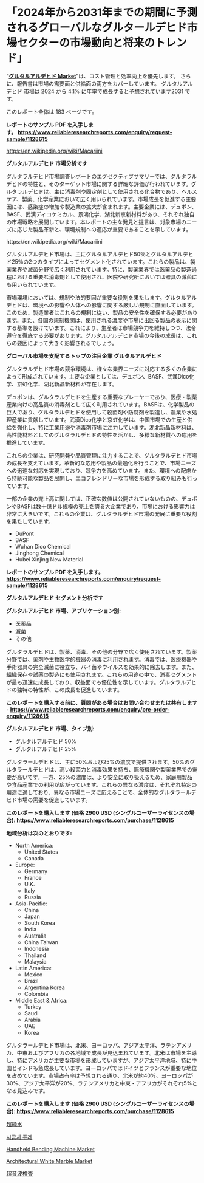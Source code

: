 <p><h1>「2024年から2031年までの期間に予測されるグローバルなグルタールデヒド市場セクターの市場動向と将来のトレンド」</h1></p><p>&ldquo;<strong><a href="https://www.reliableresearchreports.com/glutaraldehyde-r1128615">グルタルアルデヒド Market</a></strong>&rdquo;は、コスト管理と効率向上を優先します。 さらに、報告書は市場の需要面と供給面の両方をカバーしています。 グルタルアルデヒド 市場は 2024 から 4.1% に年率で成長すると予想されています2031 です。</p>
<p>このレポート全体は 183 ページです。</p>
<p><strong>レポートのサンプル PDF を入手します。&nbsp;<a href="https://www.reliableresearchreports.com/enquiry/request-sample/1128615">https://www.reliableresearchreports.com/enquiry/request-sample/1128615</a></strong></p>
<p><a href="https://en.wikipedia.org/wiki/Macariini">https://en.wikipedia.org/wiki/Macariini</a></p>
<p><strong>グルタルアルデヒド 市場分析です</strong></p>
<p><p>グルタラルデヒド市場調査レポートのエグゼクティブサマリーでは、グルタラルデヒドの特性と、そのターゲット市場に関する詳細な評価が行われています。グルタラルデヒドは、主に消毒剤や固定剤として使用される化合物であり、ヘルスケア、製薬、化学産業において広く用いられています。市場成長を促進する主要因には、感染症の増加や製造業の拡大が含まれます。主要企業には、デュポン、BASF、武漢ディコケミカル、景鴻化学、湖北新京新材料があり、それぞれ独自の市場戦略を展開しています。本レポートの主な発見と提言は、対象市場のニーズに応じた製品革新と、環境規制への適応が重要であることを示しています。</p></p>
<p>https://en.wikipedia.org/wiki/Macariini</p>
<p><p>グルタルアルデヒド市場は、主にグルタルアルデヒド50％とグルタルアルデヒド25％の2つのタイプによってセグメント化されています。これらの製品は、製薬業界や滅菌分野で広く利用されています。特に、製薬業界では医薬品の製造過程における重要な消毒剤として使用され、医院や研究所においては器具の滅菌にも用いられています。</p><p>市場環境においては、規制や法的要因が重要な役割を果たします。グルタルアルデヒドは、環境への影響や人体への影響に関する厳しい規制に直面しています。このため、製造業者はこれらの規制に従い、製品の安全性を確保する必要があります。また、各国の規制機関は、使用される濃度や市場に出回る製品の表示に関する基準を設けています。これにより、生産者は市場競争力を維持しつつ、法令遵守を徹底する必要があります。グルタルアルデヒド市場の今後の成長は、これらの要因によって大きく影響されるでしょう。</p></p>
<p><strong>グローバル市場を支配するトップの注目企業 グルタルアルデヒド</strong></p>
<p><p>グルタラルデヒド市場の競争環境は、様々な業界ニーズに対応する多くの企業によって形成されています。主要な企業としては、デュポン、BASF、武漢Dico化学、京虹化学、湖北新晶新材料が存在します。</p><p>デュポンは、グルタラルデヒドを生産する重要なプレーヤーであり、医療・製薬産業向けの高品質の消毒剤として広く利用されています。BASFは、化学製品の巨人であり、グルタラルデヒドを使用して殺菌剤や防腐剤を製造し、農業や水処理産業に貢献しています。武漢Dico化学と京虹化学は、中国市場での生産と供給を強化し、特に工業用途や消毒剤市場に注力しています。湖北新晶新材料は、高性能材料としてのグルタラルデヒドの特性を活かし、多様な新材質への応用を推進しています。</p><p>これらの企業は、研究開発や品質管理に注力することで、グルタラルデヒド市場の成長を支えています。革新的な応用や製品の最適化を行うことで、市場ニーズへの迅速な対応を実現しており、競争力を高めています。また、環境への配慮から持続可能な製品を展開し、エコフレンドリーな市場を形成する取り組みも行っています。</p><p>一部の企業の売上高に関しては、正確な数値は公開されていないものの、デュポンやBASFは数十億ドル規模の売上を誇る大企業であり、市場における影響力は非常に大きいです。これらの企業は、グルタラルデヒド市場の発展に重要な役割を果たしています。</p></p>
<p><ul><li>DuPont</li><li>BASF</li><li>Wuhan Dico Chemical</li><li>Jinghong Chemical</li><li>Hubei Xinjing New Material</li></ul></p>
<p><strong>レポートのサンプル PDF を入手します。 <a href="https://www.reliableresearchreports.com/enquiry/request-sample/1128615">https://www.reliableresearchreports.com/enquiry/request-sample/1128615</a></strong></p>
<p><strong>グルタルアルデヒド セグメント分析です</strong></p>
<p><strong>グルタルアルデヒド 市場、アプリケーション別:</strong></p>
<p><ul><li>医薬品</li><li>滅菌</li><li>その他</li></ul></p>
<p><p>グルタラルデヒドは、製薬、消毒、その他の分野で広く使用されています。製薬分野では、薬剤や生物医学的機器の消毒に利用されます。消毒では、医療機器や手術器具の完全滅菌に役立ち、バイ菌やウイルスを効果的に除去します。また、組織保存や試薬の製造にも使用されます。これらの用途の中で、消毒セグメントが最も迅速に成長しており、収益面でも優位性を示しています。グルタラルデヒドの独特の特性が、この成長を促進しています。</p></p>
<p><strong>このレポートを購入する前に、質問がある場合はお問い合わせまたは共有します - <a href="https://www.reliableresearchreports.com/enquiry/pre-order-enquiry/1128615">https://www.reliableresearchreports.com/enquiry/pre-order-enquiry/1128615</a></strong></p>
<p><strong>グルタルアルデヒド 市場、タイプ別:</strong></p>
<p><ul><li>グルタルアルデヒド 50%</li><li>グルタルアルデヒド 25%</li></ul></p>
<p><p>グルタラールデヒドは、主に50%および25%の濃度で提供されます。50%のグルタラールデヒドは、高い殺菌力と消毒効果を持ち、医療機関や製薬業界での需要が高いです。一方、25%の濃度は、より安全に取り扱えるため、家庭用製品や食品産業での利用が広がっています。これらの異なる濃度は、それぞれ特定の用途に適しており、異なる市場ニーズに応えることで、全体的なグルタラールデヒド市場の需要を促進しています。</p></p>
<p><strong>このレポートを購入します (価格 2900 USD (シングルユーザーライセンスの場合): <a href="https://www.reliableresearchreports.com/purchase/1128615">https://www.reliableresearchreports.com/purchase/1128615</a></strong></p>
<p><strong>地域分析は次のとおりです:</strong></p>
<p><ul>
    <li>
        North America:
        <ul>
            <li>United States</li>
            <li>Canada</li>
        </ul>
    </li>
    <li>
        Europe:
        <ul>
            <li>Germany</li>
            <li>France</li>
            <li>U.K.</li>
            <li>Italy</li>
            <li>Russia</li>
        </ul>
    </li>
    <li>
        Asia-Pacific:
        <ul>
            <li>China</li>
            <li>Japan</li>
            <li>South Korea</li>
            <li>India</li>
            <li>Australia</li>
            <li>China Taiwan</li>
            <li>Indonesia</li>
            <li>Thailand</li>
            <li>Malaysia</li>
        </ul>
    </li>
    <li>
        Latin America:
        <ul>
            <li>Mexico</li>
            <li>Brazil</li>
            <li>Argentina Korea</li>
            <li>Colombia</li>
        </ul>
    </li>
    <li>
        Middle East & Africa:
        <ul>
            <li>Turkey</li>
            <li>Saudi</li>
            <li>Arabia</li>
            <li>UAE</li>
            <li>Korea</li>
        </ul>
    </li>
    </ul></p>
<p><p>グルタラールデヒド市場は、北米、ヨーロッパ、アジア太平洋、ラテンアメリカ、中東およびアフリカの各地域で成長が見込まれています。北米は市場を主導し、特にアメリカが主要な市場を形成していますが、アジア太平洋地域、特に中国とインドも急成長しています。ヨーロッパではドイツとフランスが重要な地位を占めています。市場占有率は予想される通り、北米が約40%、ヨーロッパが30%、アジア太平洋が20%、ラテンアメリカと中東・アフリカがそれぞれ5%となる見込みです。</p></p>
<p><strong>このレポートを購入します (価格 2900 USD (シングルユーザーライセンスの場合): <a href="https://www.reliableresearchreports.com/purchase/1128615">https://www.reliableresearchreports.com/purchase/1128615</a></strong></p>
<p><p><a href="https://medium.com/@cryptoasu_20150/2024%E5%B9%B4%E3%81%8B%E3%82%892031%E5%B9%B4%E3%81%AE%E6%9C%9F%E9%96%93%E3%81%AB%E4%BA%88%E6%83%B3%E3%81%95%E3%82%8C%E3%82%8B%E6%80%A5%E9%80%9F%E3%81%AA%E6%88%90%E9%95%B7%E7%8E%8713-9-%E3%81%AE%E3%82%B0%E3%83%AD%E3%83%BC%E3%83%90%E3%83%AB%E8%B6%85%E7%B4%94%E6%B0%B4%E5%B8%82%E5%A0%B4%E7%AF%84%E5%9B%B2%E3%81%AE%E8%A9%B3%E7%B4%B0%E3%81%AA%E5%88%86%E6%9E%90-f91816cdd78c">超純水</a></p><p><a href="https://medium.com/@bulahhamill33/%EC%84%B1%EC%9E%A5-%EC%9E%A0%EC%9E%AC%EB%A0%A5-%EC%97%B4%EA%B8%B0-2024%EB%85%84%EB%B6%80%ED%84%B0-2031%EB%85%84%EA%B9%8C%EC%A7%80%EC%9D%98-%EC%8B%9C%EA%B8%88%EC%B9%98-%ED%93%A8%EB%A0%88-%EC%8B%9C%EC%9E%A5-%EC%A0%84%EB%9E%B5-%EB%B6%84%EC%84%9D-%EC%98%88%EC%B8%A1-74d462f5d700">시금치 퓨레</a></p><p><a href="https://medium.com/@bryaneal908/global-handheld-bending-machine-market-focus-on-product-type-automatic-manual-end-user-and-52d2873134bd">Handheld Bending Machine Market</a></p><p><a href="https://issuu.com/reportprime-2/docs/architectural-white-marble-market-s_3c9939c4f649fb">Architectural White Marble Market</a></p><p><a href="https://medium.com/@cryptoasu_20150/%E8%B6%85%E9%9F%B3%E6%B3%A2%E6%A4%9C%E6%9F%BB%E5%B8%82%E5%A0%B4%E3%81%AE%E5%8B%95%E6%85%8B%E3%81%8A%E3%82%88%E3%81%B3%E6%88%90%E9%95%B7%E8%A6%81%E5%9B%A0%E3%82%92%E5%88%86%E6%9E%90%E3%81%97-2024%E5%B9%B4%E3%81%8B%E3%82%892031%E5%B9%B4%E3%81%BE%E3%81%A7%E3%81%AE%E4%BA%88%E6%B8%AC%E3%82%92%E8%A1%8C%E3%81%84%E3%81%BE%E3%81%99-b500a91b0b79">超音波検査</a></p></p>